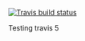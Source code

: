 <!-- badges: start -->
[![Travis build status](https://travis-ci.com/szutsattila/mastering-r-hw1.svg?branch=master)](https://travis-ci.com/szutsattila/mastering-r-hw1)
<!-- badges: end -->
  
Testing travis 5